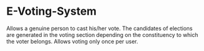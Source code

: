 # E-Voting-System
Allows a genuine person to cast his/her vote. The candidates of elections are generated in the voting section depending on the constituency to which the voter belongs. Allows voting only once per user. 
